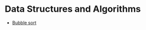 # Data Structures and Algorithms
+ [Bubble sort](https://github.com/MishinCorp/tree/master/dsalgorithms/src/main/java/sortbubble)

